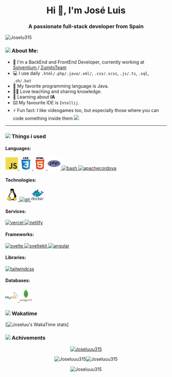 <h1 align="center">Hi 👋, I'm José Luis</h1>
<h3 align="center">A passionate full-stack developer from Spain</h3>

<p align="left"> <img src="https://komarev.com/ghpvc/?username=Joseluuu315&label=Profile%20views&color=0e75b6&style=flat" alt="Joselu315" /> </p>

 ### <img src="https://github.com/TheDudeThatCode/TheDudeThatCode/blob/master/Assets/Developer.gif" width="45px"> About Me:
- 🏦 I'm a BackEnd and FrontEnd Developer, currently working at <a href="https://www.solventium.es"> Solventium </a> / <a href="https://framework.zumito.ga/"> ZumitoTeam </a> 
- 💻 I use daily ``.html/.php/.java/.xml/``, ``.css/.scss``, ``.js/.ts``, ``.sql``, ``.sh/.bat``
- 💖 My favorite programming language is Java.
- 👩‍🏫 Love teaching and sharing knowledge.
- 🧐 Learning about **IA**
- ⌨️ My favourite IDE is ``Intellij``.
- ⚡ Fun fact: I like videogames too, but especially those where you can code something inside them
      <img src="https://media.giphy.com/media/WUlplcMpOCEmTGBtBW/giphy.gif" width="30">

<hr>

### <img src="https://cdn-icons-png.flaticon.com/512/3161/3161027.png" width="45px"> Things i used
<h4 align="left">Languages:</h4>
<p align="left">
      <a href="https://www.javascript.com/"  target="_blank"> 
            <img src="https://raw.githubusercontent.com/devicons/devicon/master/icons/javascript/javascript-original.svg" alt="javascript" width="40" height="40"/>
      </a>
      <a href="https://www.w3schools.com/css/" target="_blank"> 
            <img src="https://raw.githubusercontent.com/devicons/devicon/master/icons/css3/css3-original-wordmark.svg" alt="css3" width="40" height="40"/>
      </a>
      <a href="https://www.w3.org/html/" target="_blank"> <img src="https://raw.githubusercontent.com/devicons/devicon/master/icons/html5/html5-original-wordmark.svg" alt="html5" width="40" height="40"/> </a>
      <a href="https://www.php.net" target="_blank"> <img src="https://raw.githubusercontent.com/devicons/devicon/master/icons/php/php-original.svg" alt="php" width="40" height="40"/> </a>
      <a href="https://www.gnu.org/software/bash/" target="_blank"> <img src="https://www.vectorlogo.zone/logos/gnu_bash/gnu_bash-icon.svg" alt="bash" width="40" height="40"/> </a>
      <a href="https://cordova.apache.org/" target="_blank"> <img src="https://www.vectorlogo.zone/logos/apache_cordova/apache_cordova-icon.svg" alt="apachecordova" width="40" height="40"/> </a>
</p>

<h4 align="left">Technologies:</h4>
<p align="left">
      <a href="https://www.linux.org/" target="_blank"> <img src="https://raw.githubusercontent.com/devicons/devicon/master/icons/linux/linux-original.svg" alt="linux" width="40" height="40"/> </a> 
      <a href="https://git-scm.com/" target="_blank"> <img src="https://www.vectorlogo.zone/logos/git-scm/git-scm-icon.svg" alt="git" width="40" height="40"/> </a> 
      <a href="https://www.docker.com/" target="_blank"> <img src="https://raw.githubusercontent.com/devicons/devicon/master/icons/docker/docker-original-wordmark.svg" alt="docker" width="40" height="40"/> </a>
</p>

<h4 align="left">Services:</h4>
<p align="left">
      <a href="https://vercel.com/" target="_blank" title="Vercel"> <img src="https://www.iconbolt.com/preview/facebook/ionicons-regular/logo-vercel.svg" alt="vercel" width="40" height="40"/> </a>
      <a href="https://www.netlify.com/" target="_blank" title="Vercel"> <img src="https://www.netlify.com/icon.svg" alt="netlify" width="40" height="40"/> </a>
</p>

<h4 align="left">Frameworks:</h4>
<p align="left">
      <a href="https://svelte.dev/" target="_blank" title="Svelte"> <img src="https://upload.wikimedia.org/wikipedia/commons/6/6e/Svelte_logo_by_gengns.svg" alt="svelte" width="40" height="40"/> </a>
      <a href="https://kit.svelte.dev/" target="_blank" title="Sveltekit"> <img src="https://upload.wikimedia.org/wikipedia/commons/6/6e/Svelte_logo_by_gengns.svg" alt="sveltekit" width="40" height="40"/> </a>
      <a href="https://angular.io" target="_blank"> <img src="https://www.vectorlogo.zone/logos/angular/angular-icon.svg" alt="angular" width="40" height="40"/> </a> 
</p>

<h4 align="left">Libraries:</h4>
<p align="left">
      <a href="https://tailwindcss.com/" target="_blank"> <img src="https://www.vectorlogo.zone/logos/tailwindcss/tailwindcss-icon.svg" alt="tailwindcss" width="40" height="40"/> </a>
</p>

<h4 align="left">Databases:</h4>
<p align="left">
      <a href="https://www.mysql.com/" target="_blank"> <img src="https://raw.githubusercontent.com/devicons/devicon/master/icons/mysql/mysql-original-wordmark.svg" alt="mysql" width="40" height="40"/> </a> 
      <a href="https://www.mongodb.com/" target="_blank"> <img src="https://raw.githubusercontent.com/devicons/devicon/master/icons/mongodb/mongodb-original-wordmark.svg" alt="mongodb" width="40" height="40"/> </a> 
</p> 

### <img src="https://cdn3.emoji.gg/emojis/5619_caxinha_trophy.png" width="45px"> Wakatime
[![Joseluu's WakaTime stats](https://github-readme-stats.vercel.app/api/wakatime?username=Joseluuu315)]


 
### <img src="https://cdn3.emoji.gg/emojis/5619_caxinha_trophy.png" width="45px"> Achivements
<p align="center"><a href="https://github.com/ryo-ma/github-profile-trophy"><img src="https://github-profile-trophy.vercel.app/?username=Joselu315" alt="Joseluuu315" /></a> </p>
<p align="center"><img src="https://github-readme-stats.vercel.app/api/top-langs?username=Joselu315&show_icons=true&locale=en&layout=compact" alt="Joseluuu315" /><img src="https://github-readme-stats.vercel.app/api?username=Joselu315&show_icons=true&locale=en" alt="Joseluuu315" /></p>

<p align="center"><img align="center" src="https://github-readme-streak-stats.herokuapp.com/?user=Joseluuu315&" alt="Joseluuu315" /></p>

<!--START_SECTION:waka-->
<!--END_SECTION:waka-->
